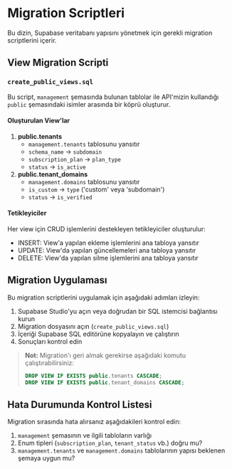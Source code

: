 # Migration Scriptleri

Bu dizin, Supabase veritabanı yapısını yönetmek için gerekli migration scriptlerini içerir.

## View Migration Scripti

### `create_public_views.sql`

Bu script, `management` şemasında bulunan tablolar ile API'mizin kullandığı `public` şemasındaki isimler arasında bir köprü oluşturur.

#### Oluşturulan View'lar

1. **public.tenants**
   - `management.tenants` tablosunu yansıtır
   - `schema_name` -> `subdomain`
   - `subscription_plan` -> `plan_type`
   - `status` -> `is_active`
2. **public.tenant_domains**
   - `management.domains` tablosunu yansıtır
   - `is_custom` -> `type` ('custom' veya 'subdomain')
   - `status` -> `is_verified`

#### Tetikleyiciler

Her view için CRUD işlemlerini destekleyen tetikleyiciler oluşturulur:

- INSERT: View'a yapılan ekleme işlemlerini ana tabloya yansıtır
- UPDATE: View'da yapılan güncellemeleri ana tabloya yansıtır
- DELETE: View'da yapılan silme işlemlerini ana tabloya yansıtır

## Migration Uygulaması

Bu migration scriptlerini uygulamak için aşağıdaki adımları izleyin:

1. Supabase Studio'yu açın veya doğrudan bir SQL istemcisi bağlantısı kurun
2. Migration dosyasını açın (`create_public_views.sql`)
3. İçeriği Supabase SQL editörüne kopyalayın ve çalıştırın
4. Sonuçları kontrol edin

> **Not:** Migration'ı geri almak gerekirse aşağıdaki komutu çalıştırabilirsiniz:
>
> ```sql
> DROP VIEW IF EXISTS public.tenants CASCADE;
> DROP VIEW IF EXISTS public.tenant_domains CASCADE;
> ```

## Hata Durumunda Kontrol Listesi

Migration sırasında hata alırsanız aşağıdakileri kontrol edin:

1. `management` şemasının ve ilgili tabloların varlığı
2. Enum tipleri (`subscription_plan`, `tenant_status` vb.) doğru mu?
3. `management.tenants` ve `management.domains` tablolarının yapısı beklenen şemaya uygun mu?
